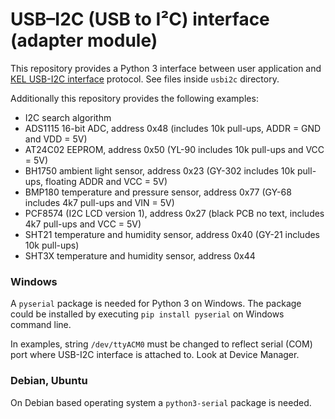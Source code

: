 # USB–I2C (USB to I²C) interface (adapter module)

This repository provides a Python 3 interface between user application and [KEL USB-I2C interface](https://kel.si/) protocol. See files inside `usbi2c` directory.

Additionally this repository provides the following examples:
* I2C search algorithm
* ADS1115 16-bit ADC, address 0x48 (includes 10k pull-ups, ADDR = GND and VDD = 5V)
* AT24C02 EEPROM, address 0x50 (YL-90 includes 10k pull-ups and VCC = 5V)
* BH1750 ambient light sensor, address 0x23 (GY-302 includes 10k pull-ups, floating ADDR and VCC = 5V)
* BMP180 temperature and pressure sensor, address 0x77 (GY-68 includes 4k7 pull-ups and VIN = 5V)
* PCF8574 (I2C LCD version 1), address 0x27 (black PCB no text, includes 4k7 pull-ups and VCC = 5V)
* SHT21 temperature and humidity sensor, address 0x40 (GY-21 includes 10k pull-ups)
* SHT3X temperature and humidity sensor, address 0x44

### Windows

A `pyserial` package is needed for Python 3 on Windows. The package could be installed by executing `pip install pyserial` on Windows command line.

In examples, string `/dev/ttyACM0` must be changed to reflect serial (COM) port where USB-I2C interface is attached to. Look at Device Manager.

### Debian, Ubuntu

On Debian based operating system a `python3-serial` package is needed.
